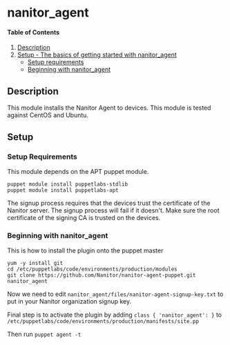 # nanitor_agent

#### Table of Contents

1. [Description](#description)
1. [Setup - The basics of getting started with nanitor_agent](#setup)
    * [Setup requirements](#setup-requirements)
    * [Beginning with nanitor_agent](#beginning-with-nanitor_agent)

## Description

This module installs the Nanitor Agent to devices.
This module is tested against CentOS and Ubuntu.

## Setup

### Setup Requirements
This module depends on the APT puppet module.

```
puppet module install puppetlabs-stdlib
puppet module install puppetlabs-apt
```

The signup process requires that the devices trust the certificate of the Nanitor server.
The signup process will fail if it doesn't. Make sure the root certificate of the signing CA
is trusted on the devices.

### Beginning with nanitor_agent
This is how to install the plugin onto the puppet master

```
yum -y install git
cd /etc/puppetlabs/code/environments/production/modules
git clone https://github.com/Nanitor/nanitor-agent-puppet.git nanitor_agent
```

Now we need to edit ```nanitor_agent/files/nanitor-agent-signup-key.txt``` to put in your Nanitor organization signup key.

Final step is to activate the plugin by adding ```class { 'nanitor_agent': }``` to ```/etc/puppetlabs/code/environments/production/manifests/site.pp```

Then run ```puppet agent -t```
